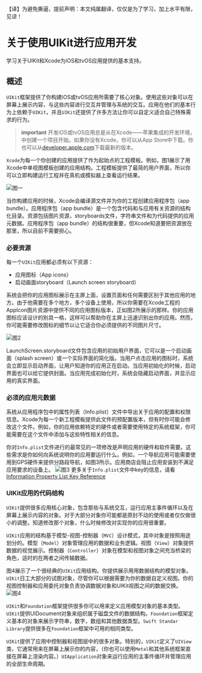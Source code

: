 【译】为避免撕逼，提前声明：本文纯属翻译，仅仅是为了学习，加上水平有限，见谅！

# 关于使用UIKit进行应用开发
学习关于UIKit和Xcode为iOS和tvOS应用提供的基本支持。

## 概述
`UIKit`框架提供了你构建iOS或tvOS应用所需要了核心对象。使用这些对象可以在屏幕上展示内容，与这些内容进行交互并管理与系统的交互。应用在他们的基本行为上依赖于`UIKit`，并且`UIKit`还提供了许多方法让你可以自定义适合自己特殊需求的行为。

> **important**
> 开发iOS或tvOS应用总是从在Xcode——苹果集成的开发环境，中创建一个项目开始。如果你没有Xcode，你可以从App Store中下载。你也可以从[developer.apple.com](https://developer.apple.com/)下载最新的版本。

`Xcode`为每一个你创建的应用提供了作为起始点的工程模板。例如，图1展示了用Xcode中单视图模板创建的应用结构。工程模板提供了最简的用户界面，所以你可以立即构建运行工程并在真机或模拟器上查看运行结果。

![图一](/Users/csip/Documents/docs/notes/translate/datas/uikit_1.png)

当你构建应用的时候，Xcode会编译源文件并为你的工程创建应用程序包（app bundle）。应用程序包（app bundle）是一个包含代码和与应用有关资源的结构化目录。资源包括图片资源，storyboards文件，字符串文件和为代码提供的应用元数据。应用程序包（app bundle）的结构很重要，但Xcode知道要把资源放在那里，所以目前不需要担心。

### 必要资源
每一个`UIKit`应用都必须有以下资源：

* 应用图标（App icons）
* 启动画面storyboard（Launch screen storyboard）

系统会把你的应用图标展示在主屏上面，设置页面和任何需要区别于其他应用的地方。由于他需要在多个地方，多个设备上使用，所以你需要在Xcode工程的AppIcon图片资源中提供不同的应用图标版本，正如图2所展示的那样。你的应用图标应该设计的别具一格，这样可以帮助你在主屏上迅速识别出你的应用。然而，你可能需要修改图标的细节以让它适合你必须提供的不同图片尺寸。

![图2](/Users/csip/Documents/docs/notes/translate/datas/uikit_2.png)

LaunchScreen.storyboard文件包含应用的初始用户界面，它可以是一个启动画面（splash screen）或一个实际界面的简化版。当用户点击应用的图标时，系统会立即显示启动界面，让用户知道你的应用正在启动。当应用初始化的时候，启动界面也可以给它提供封面。当应用完成初始化时，系统会隐藏启动界面，并显示应用的真实界面。

### 必须的应用元数据
系统从应用程序包中的属性列表（Info.plist）文件中导出关于应用的配置和权限信息。Xcode为每一个新工程模板提供此文件的预配置版本，但有时你可能会修改这个文件。例如，你的应用依赖特定的硬件或者需要使用特定的系统框架，你可能需要在这个文件中添加与这些特性相关的信息。

你对`Info.plist`文件进行的最常见的一项修改是声明应用的硬件和软件需要。这些需求是你如何向系统说明你的应用要运行什么。例如，一个导航应用可能需要使用到GPS硬件来提供分路段导航，如图3所示。应用商店会阻止应用安装到不满足应用要求的设备上。
![图3](/Users/csip/Documents/docs/notes/translate/datas/uikit_3.png)
更多关于`Info.plist`文件中key的信息，请看[Information Property List Key Reference](https://developer.apple.com/library/etc/redirect/xcode/content/1189/documentation/General/Reference/InfoPlistKeyReference/Introduction/Introduction.html#//apple_ref/doc/uid/TP40009247)

### UIKit应用的代码结构
`UIKit`提供很多应用核心对象，包含那些与系统交互，运行应用主事件循环以及在屏幕上展示内容的对象。对于大部分对象你可能都是原封不动的使用或者仅仅做很小的调整。知道修改那个对象，什么时候修改对实现你的应用很重要。

`UIKit`应用的结构基于模型-视图-控制器（`MVC`）设计模式，其中对象是按照用途划分的。模型（`Model`）对象管理应用的数据和业务逻辑。视图（`View`）对象提供数据的视觉展示。控制器（`Controller`）对象在模型和视图对象之间充当桥梁的角色，适时的在两者之间传输数据。

图4展示了一个很经典的`UIKit`应用结构。你提供展示用用数据结构的模型对象。`UIKit`日工大部分的试图对象，尽管你可以根据需要为你的数据自定义视图。你的视图控制器和应用委托对象负责协调数据对象和UIKit视图之间的数据交换。
![图4](/Users/csip/Documents/docs/notes/translate/datas/uikit_4.png)

`UIKit`和`Foundation`框架提供很多你可以用来定义应用模型对象的基本类型。`UIKit`提供UIDocument对象来组织属于磁盘文件的数据结构。`Foundation`框架定义基本的对象来展示字符串，数字，数组和其他数据类型。`Swift Standar Library`提供很多在`Foundation`框架中可用的相同类型。

`UIKit`提供了应用中控制器和视图层中的很多对象。特别的，`UIKit`定义了`UIView`类，它通常用来在屏幕上展示你的内容，（你也可以使用`Metal`和其他系统框架直接在屏幕上渲染内容。）`UIApplication`对象来运行应用的主事件循环并管理应用的全部生命周期。


